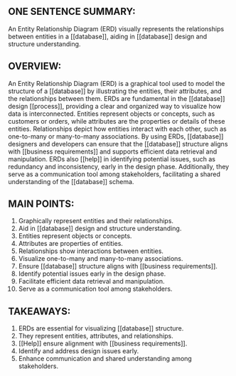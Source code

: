 ## ONE SENTENCE SUMMARY:
An Entity Relationship Diagram (ERD) visually represents the relationships between entities in a [[database]], aiding in [[database]] design and structure understanding.

## OVERVIEW:
An Entity Relationship Diagram (ERD) is a graphical tool used to model the structure of a [[database]] by illustrating the entities, their attributes, and the relationships between them. ERDs are fundamental in the [[database]] design [[process]], providing a clear and organized way to visualize how data is interconnected. Entities represent objects or concepts, such as customers or orders, while attributes are the properties or details of these entities. Relationships depict how entities interact with each other, such as one-to-many or many-to-many associations. By using ERDs, [[database]] designers and developers can ensure that the [[database]] structure aligns with [[business requirements]] and supports efficient data retrieval and manipulation. ERDs also [[help]] in identifying potential issues, such as redundancy and inconsistency, early in the design phase. Additionally, they serve as a communication tool among stakeholders, facilitating a shared understanding of the [[database]] schema.

## MAIN POINTS:
1. Graphically represent entities and their relationships.
2. Aid in [[database]] design and structure understanding.
3. Entities represent objects or concepts.
4. Attributes are properties of entities.
5. Relationships show interactions between entities.
6. Visualize one-to-many and many-to-many associations.
7. Ensure [[database]] structure aligns with [[business requirements]].
8. Identify potential issues early in the design phase.
9. Facilitate efficient data retrieval and manipulation.
10. Serve as a communication tool among stakeholders.

## TAKEAWAYS:
1. ERDs are essential for visualizing [[database]] structure.
2. They represent entities, attributes, and relationships.
3. [[Help]] ensure alignment with [[business requirements]].
4. Identify and address design issues early.
5. Enhance communication and shared understanding among stakeholders.